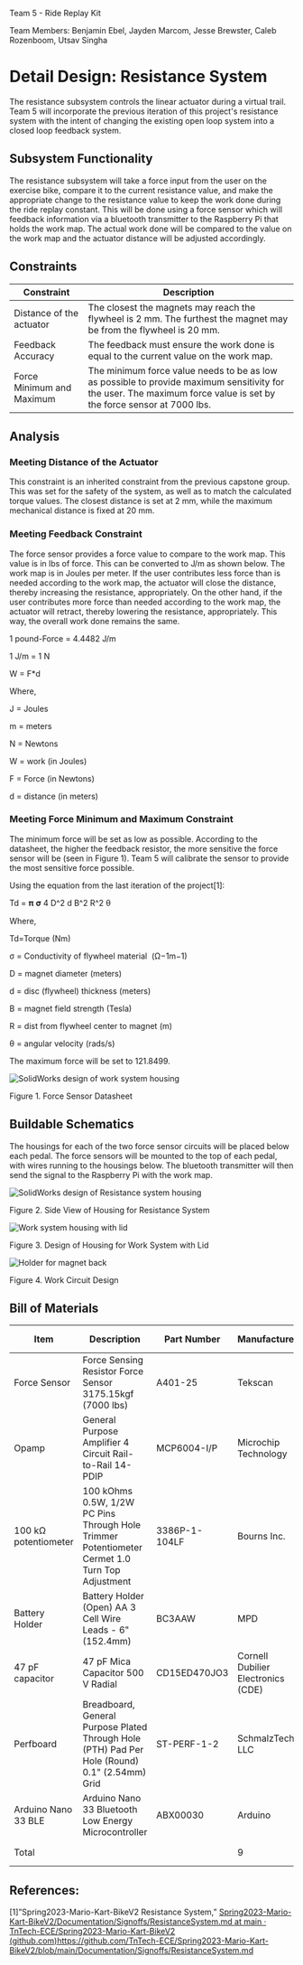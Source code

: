 Team 5 - Ride Replay Kit

Team Members: Benjamin Ebel, Jayden Marcom, Jesse Brewster, Caleb Rozenboom, Utsav Singha

# Detail Design: Resistance System
The resistance subsystem controls the linear actuator during a virtual trail. Team 5 will incorporate the previous iteration of this project's resistance system with the intent of changing the existing open loop system into a closed loop feedback system. 

## Subsystem Functionality

The resistance subsystem will take a force input from the user on the exercise bike, compare it to the current resistance value, and make the appropriate change to the resistance value to keep the work done during the ride replay constant. This will be done using a force sensor which will feedback information via a bluetooth transmitter to the Raspberry Pi that holds the work map. The actual work done will be compared to the value on the work map and the actuator distance will be adjusted accordingly. 


## Constraints 

|Constraint        |Description        |
|------------------|-------------------|
|Distance of the actuator | The closest the magnets may reach the flywheel is 2 mm. The furthest the magnet may be from the flywheel is 20 mm.|
|Feedback Accuracy | The feedback must ensure the work done is equal to the current value on the work map.|
|Force Minimum and Maximum | The minimum force value needs to be as low as possible to provide maximum sensitivity for the user. The maximum force value is set by the force sensor at 7000 lbs. |



## Analysis

### Meeting Distance of the Actuator

This constraint is an inherited constraint from the previous capstone group. This was set for the safety of the system, as well as to match the calculated torque values. The closest distance is set at 2 mm, while the maximum mechanical distance is fixed at 20 mm. 

### Meeting Feedback Constraint

The force sensor provides a force value to compare to the work map. This value is in lbs of force. This can be converted to J/m as shown below. The work map is in Joules per meter. If the user contributes less force than is needed according to the work map, the actuator will close the distance, thereby increasing the resistance, appropriately. On the other hand, if the user contributes more force than needed according to the work map, the actuator will retract, thereby lowering the resistance, appropriately. This way, the overall work done remains the same.

1 pound-Force = 4.4482 J/m

1 J/m = 1 N

W = F*d

Where,

J = Joules

m = meters

N = Newtons

W = work (in Joules)

F = Force (in Newtons)

d = distance (in meters)



### Meeting Force Minimum and Maximum Constraint

The minimum force will be set as low as possible. According to the datasheet, the higher the feedback resistor, the more sensitive the force sensor will be (seen in Figure 1). Team 5 will calibrate the sensor to provide the most sensitive force possible. 

Using the equation from the last iteration of the project[1]:

Td = 𝛑 𝛔 4 D^2 d B^2 R^2 θ


Where,

Td=Torque (Nm)

σ = Conductivity of flywheel material  (Ω−1m−1)

D = magnet diameter (meters)

d = disc (flywheel) thickness (meters)

B = magnet field strength (Tesla)

R = dist from flywheel center to magnet (m) 

θ = angular velocity (rads/s)

The maximum force will be set to 121.8499.

![SolidWorks design of work system housing](https://github.com/Baebel43/team5capstone/blob/main/Documentation/Images/Work%20Chart.png)

Figure 1. Force Sensor Datasheet

## Buildable Schematics

The housings for each of the two force sensor circuits will be placed below each pedal. The force sensors will be mounted to the top of each pedal, with wires running to the housings below. The bluetooth transmitter will then send the signal to the Raspberry Pi with the work map.

![SolidWorks design of Resistance system housing](https://github.com/Baebel43/team5capstone/blob/main/Documentation/Images/WorkBox.png)

Figure 2. Side View of Housing for Resistance System

![Work system housing with lid](https://github.com/Baebel43/team5capstone/blob/main/Documentation/Images/WorkLid.png)

Figure 3. Design of Housing for Work System with Lid

![Holder for magnet back](https://github.com/Baebel43/team5capstone/blob/main/Documentation/Images/Work_Circuit_Design.png)

Figure 4. Work Circuit Design



## Bill of Materials

|Item|Description|Part Number|Manufacturer|Quantity|Individual Price|Total|
|----|-----------|-----------|------------|--------|----------------|-----|
|Force Sensor|Force Sensing Resistor Force Sensor 3175.15kgf (7000 lbs)|A401-25|Tekscan|3|$26.30|$78.90|
|Opamp|General Purpose Amplifier 4 Circuit Rail-to-Rail 14-PDIP|MCP6004-I/P|Microchip Technology|2|$0.59|$1.08|
|100 kΩ potentiometer|100 kOhms 0.5W, 1/2W PC Pins Through Hole Trimmer Potentiometer Cermet 1.0 Turn Top Adjustment|3386P-1-104LF|Bourns Inc.|1|$1.61|$1.61|
|Battery Holder|Battery Holder (Open) AA 3 Cell Wire Leads - 6" (152.4mm)|BC3AAW|MPD|1|$2.33|$2.33|
|47 pF capacitor|47 pF Mica Capacitor 500 V Radial|CD15ED470JO3|Cornell Dubilier Electronics (CDE)|1|$1.73|$1.73|
|Perfboard|Breadboard, General Purpose Plated Through Hole (PTH) Pad Per Hole (Round) 0.1" (2.54mm) Grid|ST-PERF-1-2|SchmalzTech, LLC|1|$1.95|$1.95|
|Arduino Nano 33 BLE|Arduino Nano 33 Bluetooth Low Energy Microcontroller|ABX00030 |Arduino|1|$26.30|$26.30|
|Total|||9|Total Cost|$119|

## References:
[1]”Spring2023-Mario-Kart-BikeV2 Resistance System,”
﻿​﻿​﻿​​​﻿﻿[Spring2023-Mario-Kart-BikeV2/Documentation/Signoffs/ResistanceSystem.md at main · TnTech-ECE/Spring2023-Mario-Kart-BikeV2 (github.com)](https://github.com/TnTech-ECE/Spring2023-Mario-Kart-BikeV2/blob/main/Documentation/Signoffs/ResistanceSystem.md)https://github.com/TnTech-ECE/Spring2023-Mario-Kart-BikeV2/blob/main/Documentation/Signoffs/ResistanceSystem.md


